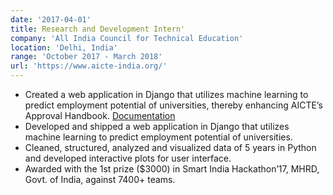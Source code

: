 ```yaml
---
date: '2017-04-01'
title: Research and Development Intern'
company: 'All India Council for Technical Education'
location: 'Delhi, India'
range: 'October 2017 - March 2018'
url: 'https://www.aicte-india.org/'
---
```


- Created a web application in Django that utilizes machine learning to predict employment potential of universities, thereby enhancing AICTE’s Approval Handbook. [Documentation](https://teamextrapolate.github.io/extrapolate/)
- Developed and shipped a web application in Django that utilizes machine learning to predict employment potential of universities.
- Cleaned, structured, analyzed and visualized data of 5 years in Python and developed interactive plots for user interface.
- Awarded with the 1st prize (\$3000) in Smart India Hackathon’17, MHRD, Govt. of India, against 7400+ teams.
